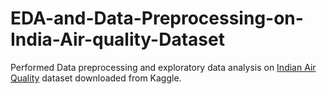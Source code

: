 # EDA-and-Data-Preprocessing-on-India-Air-quality-Dataset

Performed Data preprocessing and exploratory data analysis on [Indian Air Quality](https://www.kaggle.com/code/ishanvardhan/india-air-quality-data-cleaning-and-analysis/data) dataset downloaded from Kaggle.
